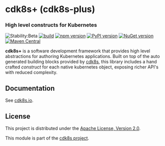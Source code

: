 # cdk8s+ (cdk8s-plus)

### High level constructs for Kubernetes

![Stability:Beta](https://img.shields.io/badge/stability-beta-orange)
[![build](https://github.com/cdk8s-team/cdk8s-plus-17/workflows/release/badge.svg)](https://github.com/cdk8s-team/cdk8s-plus-17/actions/workflows/release.yml)
[![npm version](https://badge.fury.io/js/cdk8s-plus-17.svg)](https://badge.fury.io/js/cdk8s-plus-17)
[![PyPI version](https://badge.fury.io/py/cdk8s-plus-17.svg)](https://badge.fury.io/py/cdk8s-plus-17)
[![NuGet version](https://badge.fury.io/nu/Org.Cdk8s.Plus17.svg)](https://badge.fury.io/nu/Org.Cdk8s.Plus17)
[![Maven Central](https://maven-badges.herokuapp.com/maven-central/org.cdk8s/cdk8s-plus-17/badge.svg)](https://maven-badges.herokuapp.com/maven-central/org.cdk8s/cdk8s-plus-17)

**cdk8s+** is a software development framework that provides high level abstractions for authoring Kubernetes applications.
Built on top of the auto generated building blocks provided by [cdk8s](../cdk8s), this library includes a hand crafted *construct*
for each native kubernetes object, exposing richer API's with reduced complexity.

## Documentation

See [cdk8s.io](https://cdk8s.io/docs/latest/plus).

## License

This project is distributed under the [Apache License, Version 2.0](./LICENSE).

This module is part of the [cdk8s project](https://github.com/awslabs/cdk8s).
